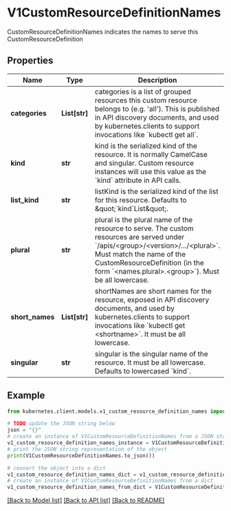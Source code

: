 # V1CustomResourceDefinitionNames

CustomResourceDefinitionNames indicates the names to serve this CustomResourceDefinition

## Properties

Name | Type | Description | Notes
------------ | ------------- | ------------- | -------------
**categories** | **List[str]** | categories is a list of grouped resources this custom resource belongs to (e.g. &#39;all&#39;). This is published in API discovery documents, and used by kubernetes.clients to support invocations like &#x60;kubectl get all&#x60;. | [optional] 
**kind** | **str** | kind is the serialized kind of the resource. It is normally CamelCase and singular. Custom resource instances will use this value as the &#x60;kind&#x60; attribute in API calls. | 
**list_kind** | **str** | listKind is the serialized kind of the list for this resource. Defaults to \&quot;&#x60;kind&#x60;List\&quot;. | [optional] 
**plural** | **str** | plural is the plural name of the resource to serve. The custom resources are served under &#x60;/apis/&lt;group&gt;/&lt;version&gt;/.../&lt;plural&gt;&#x60;. Must match the name of the CustomResourceDefinition (in the form &#x60;&lt;names.plural&gt;.&lt;group&gt;&#x60;). Must be all lowercase. | 
**short_names** | **List[str]** | shortNames are short names for the resource, exposed in API discovery documents, and used by kubernetes.clients to support invocations like &#x60;kubectl get &lt;shortname&gt;&#x60;. It must be all lowercase. | [optional] 
**singular** | **str** | singular is the singular name of the resource. It must be all lowercase. Defaults to lowercased &#x60;kind&#x60;. | [optional] 

## Example

```python
from kubernetes.client.models.v1_custom_resource_definition_names import V1CustomResourceDefinitionNames

# TODO update the JSON string below
json = "{}"
# create an instance of V1CustomResourceDefinitionNames from a JSON string
v1_custom_resource_definition_names_instance = V1CustomResourceDefinitionNames.from_json(json)
# print the JSON string representation of the object
print(V1CustomResourceDefinitionNames.to_json())

# convert the object into a dict
v1_custom_resource_definition_names_dict = v1_custom_resource_definition_names_instance.to_dict()
# create an instance of V1CustomResourceDefinitionNames from a dict
v1_custom_resource_definition_names_from_dict = V1CustomResourceDefinitionNames.from_dict(v1_custom_resource_definition_names_dict)
```
[[Back to Model list]](../README.md#documentation-for-models) [[Back to API list]](../README.md#documentation-for-api-endpoints) [[Back to README]](../README.md)


